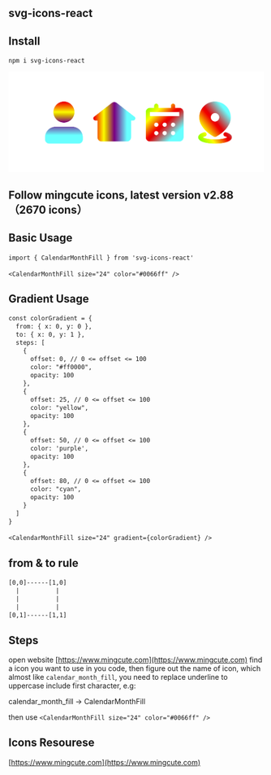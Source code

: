 svg-icons-react
---

## Install
```
npm i svg-icons-react
```

![image](./gradient.png)

## Follow mingcute icons, latest version v2.88（2670 icons）

## Basic Usage
```
import { CalendarMonthFill } from 'svg-icons-react'

<CalendarMonthFill size="24" color="#0066ff" />
```
## Gradient Usage
```
const colorGradient = {
  from: { x: 0, y: 0 },
  to: { x: 0, y: 1 },
  steps: [
    {
      offset: 0, // 0 <= offset <= 100
      color: "#ff0000",
      opacity: 100
    },
    {
      offset: 25, // 0 <= offset <= 100
      color: "yellow",
      opacity: 100
    },
    {
      offset: 50, // 0 <= offset <= 100
      color: 'purple',
      opacity: 100
    },
    {
      offset: 80, // 0 <= offset <= 100
      color: "cyan",
      opacity: 100
    }
  ]
}

<CalendarMonthFill size="24" gradient={colorGradient} />
```

## from & to rule
```
[0,0]------[1,0]
  |          |
  |          |
  |          |
[0,1]------[1,1]

```

## Steps

open website [https://www.mingcute.com](https://www.mingcute.com) find a icon you want to use in you code, then figure out the name of icon, which almost like `calendar_month_fill`, you need to replace underline to uppercase include first character, e.g: 

calendar_month_fill -> CalendarMonthFill

then use `<CalendarMonthFill size="24" color="#0066ff" />`

## Icons Resourese

[https://www.mingcute.com](https://www.mingcute.com)
